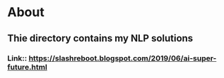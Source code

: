# About

## Thie directory contains my NLP solutions
### Link:: https://slashreboot.blogspot.com/2019/06/ai-super-future.html
